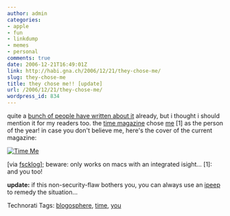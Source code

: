 ```yaml
---
author: admin
categories:
- apple
- fun
- linkdump
- memes
- personal
comments: true
date: 2006-12-21T16:49:01Z
link: http://habi.gna.ch/2006/12/21/they-chose-me/
slug: they-chose-me
title: they chose me!! [update]
url: /2006/12/21/they-chose-me/
wordpress_id: 834
---
```


quite a [bunch of people have written about it](http://planet.blogug.ch/search/linkex:www.time.com/time/magazine/article/0%2C9171%2C1569514%2C00.html) already, but i thought i should mention it for my readers too. the [time magazine](http://www.time.com/time/) chose [me](http://www.time.com/time/magazine/article/0,9171,1569514,00.html) [1] as the person of the year! in case you don't believe me, here's the cover of the current magazine:


[![Time Me](http://habi.gna.ch/wp-content/uploads/2006/12/time_me-tm.jpg)](http://habi.gna.ch/wp-content/uploads/2006/12/time_me.jpg)

[via [fscklog](http://www.fscklog.com/2006/12/timecover_gekre.html)]; beware: only works on macs with an integrated isight...
[1]: and you too!

**update:** if this non-security-flaw bothers you, you can always use an [ipeep](http://www.makezine.com/blog/archive/2006/11/how_to_secure_y.html) to remedy the situation...


Technorati Tags: [blogosphere](http://www.technorati.com/tag/blogosphere), [time](http://www.technorati.com/tag/time), [you](http://www.technorati.com/tag/you)
